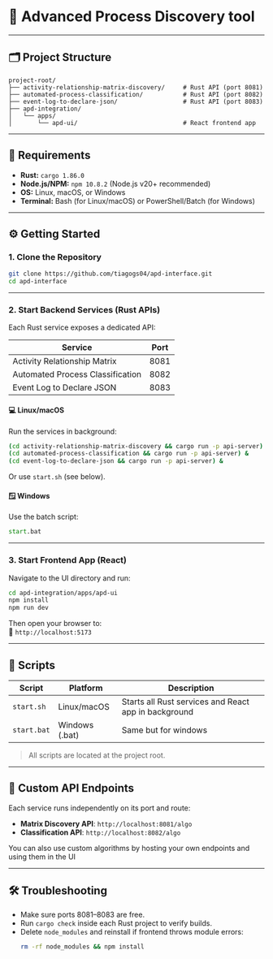 # 🧠 Advanced Process Discovery tool

---

## 🗂 Project Structure

```
project-root/
├── activity-relationship-matrix-discovery/     # Rust API (port 8081)
├── automated-process-classification/           # Rust API (port 8082)
├── event-log-to-declare-json/                  # Rust API (port 8083)
├── apd-integration/
│   └── apps/
│       └── apd-ui/                             # React frontend app
```

---

## 🚀 Requirements

- **Rust:** `cargo 1.86.0`
- **Node.js/NPM:** `npm 10.8.2` (Node.js v20+ recommended)
- **OS:** Linux, macOS, or Windows
- **Terminal:** Bash (for Linux/macOS) or PowerShell/Batch (for Windows)

---

## ⚙️ Getting Started

### 1. Clone the Repository

```bash
git clone https://github.com/tiagogs04/apd-interface.git
cd apd-interface
```

---

### 2. Start Backend Services (Rust APIs)

Each Rust service exposes a dedicated API:

| Service                            | Port |
|------------------------------------|------|
| Activity Relationship Matrix       | 8081 |
| Automated Process Classification   | 8082 |
| Event Log to Declare JSON          | 8083 |

#### 💻 Linux/macOS

Run the services in background:

```bash
(cd activity-relationship-matrix-discovery && cargo run -p api-server) &
(cd automated-process-classification && cargo run -p api-server) &
(cd event-log-to-declare-json && cargo run -p api-server) &
```

Or use `start.sh` (see below).

#### 🪟 Windows

Use the batch script:

```bat
start.bat
```

---

### 3. Start Frontend App (React)

Navigate to the UI directory and run:

```bash
cd apd-integration/apps/apd-ui
npm install
npm run dev
```

Then open your browser to:  
📍 `http://localhost:5173`

---

## 🔁 Scripts

| Script             | Platform         | Description                           |
|--------------------|------------------|---------------------------------------|
| `start.sh` | Linux/macOS      | Starts all Rust services and React app in background |
| `start.bat`| Windows (.bat)   | Same but for windows |

> All scripts are located at the project root.

---

## 📌 Custom API Endpoints

Each service runs independently on its port and route:

- **Matrix Discovery API**: `http://localhost:8081/algo`
- **Classification API**: `http://localhost:8082/algo`

You can also use custom algorithms by hosting your own endpoints and using them in the UI

---

## 🛠 Troubleshooting

- Make sure ports 8081–8083 are free.
- Run `cargo check` inside each Rust project to verify builds.
- Delete `node_modules` and reinstall if frontend throws module errors:
  ```bash
  rm -rf node_modules && npm install
  ```

